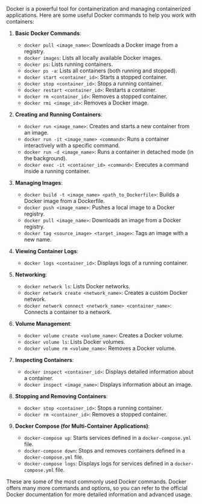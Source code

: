 Docker is a powerful tool for containerization and managing containerized applications. Here are some useful Docker commands to help you work with containers:

1. **Basic Docker Commands**:
   - `docker pull <image_name>`: Downloads a Docker image from a registry.
   - `docker images`: Lists all locally available Docker images.
   - `docker ps`: Lists running containers.
   - `docker ps -a`: Lists all containers (both running and stopped).
   - `docker start <container_id>`: Starts a stopped container.
   - `docker stop <container_id>`: Stops a running container.
   - `docker restart <container_id>`: Restarts a container.
   - `docker rm <container_id>`: Removes a stopped container.
   - `docker rmi <image_id>`: Removes a Docker image.
   
2. **Creating and Running Containers**:
   - `docker run <image_name>`: Creates and starts a new container from an image.
   - `docker run -it <image_name> <command>`: Runs a container interactively with a specific command.
   - `docker run -d <image_name>`: Runs a container in detached mode (in the background).
   - `docker exec -it <container_id> <command>`: Executes a command inside a running container.
   
3. **Managing Images**:
   - `docker build -t <image_name> <path_to_Dockerfile>`: Builds a Docker image from a Dockerfile.
   - `docker push <image_name>`: Pushes a local image to a Docker registry.
   - `docker pull <image_name>`: Downloads an image from a Docker registry.
   - `docker tag <source_image> <target_image>`: Tags an image with a new name.

4. **Viewing Container Logs**:
   - `docker logs <container_id>`: Displays logs of a running container.

5. **Networking**:
   - `docker network ls`: Lists Docker networks.
   - `docker network create <network_name>`: Creates a custom Docker network.
   - `docker network connect <network_name> <container_name>`: Connects a container to a network.
   
6. **Volume Management**:
   - `docker volume create <volume_name>`: Creates a Docker volume.
   - `docker volume ls`: Lists Docker volumes.
   - `docker volume rm <volume_name>`: Removes a Docker volume.

7. **Inspecting Containers**:
   - `docker inspect <container_id>`: Displays detailed information about a container.
   - `docker inspect <image_name>`: Displays information about an image.

8. **Stopping and Removing Containers**:
   - `docker stop <container_id>`: Stops a running container.
   - `docker rm <container_id>`: Removes a stopped container.

9. **Docker Compose (for Multi-Container Applications)**:
   - `docker-compose up`: Starts services defined in a `docker-compose.yml` file.
   - `docker-compose down`: Stops and removes containers defined in a `docker-compose.yml` file.
   - `docker-compose logs`: Displays logs for services defined in a `docker-compose.yml` file.

These are some of the most commonly used Docker commands. Docker offers many more commands and options, so you can refer to the official Docker documentation for more detailed information and advanced usage.
